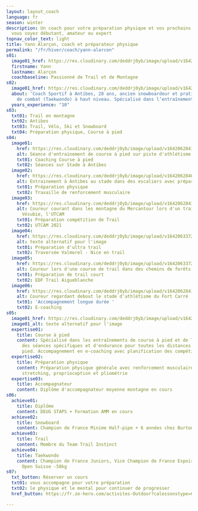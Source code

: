 ```yaml
---
layout: layout_coach
language: fr
season: winter
description: Un coach pour votre préparation physique et vos prochains défis, que
  vous soyez débutant, amateur ou expert
topnav_color_text: light
title: Yann Alarçon, coach et préparateur physique
permalink: "/fr/hiver/coach/yann-alarcon"
s01:
  image01_href: https://res.cloudinary.com/deddrj0yb/image/upload/v1642065243/website/Coaching/IMG_20210716_180932_893_idwzlg.jpg
  firstname: Yann
  lastname: Alarçon
  coachbaseline: Passionné de Trail et de Montagne
s02:
  image01_href: https://res.cloudinary.com/deddrj0yb/image/upload/v1642062841/website/Coaching/Yann_3_z49tq1.jpg
  about: 'Coach Sportif à Antibes, 28 ans, ancien snowboardeur et pratiquant de sport
    de combat (Taekwondo) à haut niveau. Spécialisé dans l’entraînement. '
  years_experience: "10"
s03:
  txt01: Trail en montagne
  txt02: Antibes
  txt03: Trail, Vélo, Ski et Snowboard
  txt04: Préparation physique, Course à pied
s04:
  image01:
    href: https://res.cloudinary.com/deddrj0yb/image/upload/v1642062841/website/Coaching/G0090154_1638033833951-min_abtzoq.jpg
    alt: Séance d'entrainement de course à pied sur piste d'athlétisme à Antibes
    txt01: Coaching Course à pied
    txt02: Séances sur Stade à Antibes
  image02:
    href: https://res.cloudinary.com/deddrj0yb/image/upload/v1642062840/website/Coaching/G0190431_1638033833951-min_u4n7bh.jpg
    alt: Entrainement à Antibes au stade dans des escaliers avec préparation physique
    txt01: Préparation physique
    txt02: Travaille de renforcement musculaire
  image03:
    href: https://res.cloudinary.com/deddrj0yb/image/upload/v1642062841/website/Coaching/1_wcquwr.png
    alt: Coureur courant dans les montagne du Mercantour lors d'un trail à Saint Martin
      Vésubie, l'UTCAM
    txt01: Préparation compétition de Trail
    txt02: UTCAM 2021
  image04:
    href: https://res.cloudinary.com/deddrj0yb/image/upload/v1642063372/website/Coaching/IMG_20200710_092042_1_m0joof.jpg
    alt: texte alternatif pour l'image
    txt01: Préparation d'ultra trail
    txt02: Traversée Valmorel - Nice en trail
  image05:
    href: https://res.cloudinary.com/deddrj0yb/image/upload/v1642063372/website/Coaching/FB_IMG_1603434965970_mkylzx.jpg
    alt: Coureur lors d'une course de trail dans des chemins de forêts
    txt01: Préparation de trail court
    txt02: EDF Trail Aigueblanche
  image06:
    href: https://res.cloudinary.com/deddrj0yb/image/upload/v1642062841/website/Coaching/Yann_2_qwkpvt.jpg
    alt: Coureur regardant debout le stade d'athlétisme du Fort Carré
    txt01: 'Accompagnement longue durée '
    txt02: E-coaching
s05:
  image01_href: https://res.cloudinary.com/deddrj0yb/image/upload/v1642063364/website/Coaching/IMG-20200521-WA0140_rr4kum.jpg
  image01_alt: texte alternatif pour l'image
  expertise01:
    title: Course à pied
    content: Spécialisé dans les entraînements de course à pied et de Trail. Accompagnement
      des séances spécifiques et d'endurance pour toutes les distances de course à
      pied. Accompagnement en e-coaching avec planification des compétitions
  expertise02:
    title: Préparation physique
    content: Préparation physique générale avec renforcement musculaire, musculation,
      stretching, proprioception et pliométrie
  expertise03:
    title: Accompagnateur
    content: Diplôme d'accompagnateur moyenne montagne en cours
s06:
  achieve01:
    title: Diplôme
    content: DEUG STAPS + Formation AMM en cours
  achieve02:
    title: Snowboard
    content: Champion de France Minime Half-pipe + 6 années chez Burton France Snowboard
  achieve03:
    title: Trail
    content: Membre du Team Trail Instinct
  achieve04:
    title: Taekwondo
    content: Champion de France Juniors, Vice Champion de France Espoir, Vainqueur
      Open Suisse -58kg
s07:
  txt_button: Réserver un cours
  txt01: vous accompagne pour votre préparation
  txt02: le physique et le mental pour continuer de progresser
  href_button: https://fr.ze-hero.com/activites-Outdoor?calessonstype=Cours+priv%C3%A9&catypegenderlistsummer=all&calessonsactivitytype=Coaching&start-date=

---
```

